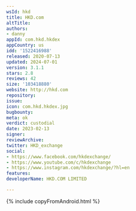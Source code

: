 ```yaml
---
wsId: hkd
title: HKD.com
altTitle: 
authors:
- danny
appId: com.hkd.hkdex
appCountry: us
idd: '1522416988'
released: 2020-07-13
updated: 2024-07-01
version: 3.1.1
stars: 2.8
reviews: 42
size: '103418880'
website: http://hkd.com
repository: 
issue: 
icon: com.hkd.hkdex.jpg
bugbounty: 
meta: ok
verdict: custodial
date: 2023-02-13
signer: 
reviewArchive: 
twitter: HKD_exchange
social:
- https://www.facebook.com/hkdexchange/
- https://www.youtube.com/c/hkdexchange
- https://www.instagram.com/hkdexchange/?hl=en
features: 
developerName: HKD.COM LIMITED

---
```


{% include copyFromAndroid.html %}
